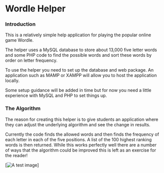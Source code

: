 # Wordle Helper

### Introduction

This is a relatively simple help application for playing the popular online game Wordle.

The helper uses a MySQL database to store about 13,000 five letter words and some PHP code to find the possible words and sort these words by order on letter frequency.

To use the helper you need to set up the database and web package. An application such as MAMP or XAMPP will allow you to host the application locally.

Some setup guidance will be added in time but for now you need a little experience with MySQL and PHP to set things up.

### The Algorithm

The reason for creating this helper is to give students an application where they can adjust the underlying algorithm and see the change in results.

Currently the code finds the allowed words and then finds the frequency of each letter in each of the five positions. A list of the 100 highest ranking words is then returned. While this works perfectly well there are a number of ways that the algorithm could be improved this is left as an exercise for the reader!

[![A test image](https://live.staticflickr.com/65535/51926919168_f076e17159_b.jpg)]
